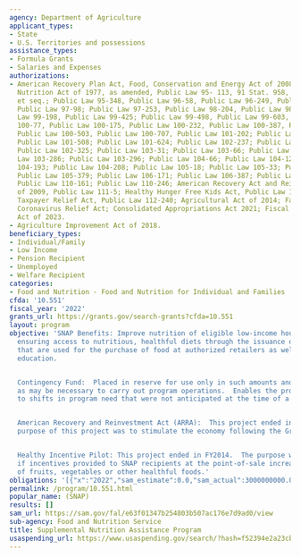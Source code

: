 ```yaml
---
agency: Department of Agriculture
applicant_types:
- State
- U.S. Territories and possessions
assistance_types:
- Formula Grants
- Salaries and Expenses
authorizations:
- American Recovery Plan Act, Food, Conservation and Energy Act of 2008; Food and
  Nutrition Act of 1977, as amended, Public Law 95- 113, 91 Stat. 958, 7 U.S.C. 2011
  et seq.; Public Law 95-348, Public Law 96-58, Public Law 96-249, Public Law 97-35;
  Public Law 97-98; Public Law 97-253, Public Law 98-204, Public Law 98-369; Public
  Law 99-198, Public Law 99-425; Public Law 99-498, Public Law 99-603, Public Law
  100-77, Public Law 100-175, Public Law 100-232, Public Law 100-387, Public Law 100-435,
  Public Law 100-503, Public Law 100-707, Public Law 101-202; Public Law 101-392;
  Public Law 101-508; Public Law 101-624; Public Law 102-237; Public Law 102-265;
  Public Law 102-325; Public Law 103-31; Public Law 103-66; Public Law 103-225; Public
  Law 103-286; Public Law 103-296; Public Law 104-66; Public Law 104-127; Public Law
  104-193; Public Law 104-208; Public Law 105-18; Public Law 105-33; Public Law 105-185;
  Public Law 105-379; Public Law 106-171; Public Law 106-387; Public Law 107-171;
  Public Law 110-161; Public Law 110-246; American Recovery Act and Reinvestment Act
  of 2009, Public Law 111-5; Healthy Hunger Free Kids Act, Public Law 111-296; American
  Taxpayer Relief Act, Public Law 112-240; Agricultural Act of 2014; Families First
  Coronavirus Relief Act; Consolidated Appropriations Act 2021; Fiscal Responsibility
  Act of 2023.
- Agriculture Improvement Act of 2018.
beneficiary_types:
- Individual/Family
- Low Income
- Pension Recipient
- Unemployed
- Welfare Recipient
categories:
- Food and Nutrition - Food and Nutrition for Individual and Families
cfda: '10.551'
fiscal_year: '2022'
grants_url: https://grants.gov/search-grants?cfda=10.551
layout: program
objective: 'SNAP Benefits: Improve nutrition of eligible low-income households by
  ensuring access to nutritious, healthful diets through the issuance of monthly benefits
  that are used for the purchase of food at authorized retailers as well as nutrition
  education.


  Contingency Fund:  Placed in reserve for use only in such amounts and at such times
  as may be necessary to carry out program operations.  Enables the program to react
  to shifts in program need that were not anticipated at the time of a budget request.


  American Recovery and Reinvestment Act (ARRA):  This project ended in FY2014. The
  purpose of this project was to stimulate the economy following the Great Recession.


  Healthy Incentive Pilot: This project ended in FY2014.  The purpose was to determine
  if incentives provided to SNAP recipients at the point-of-sale increase the purchase
  of fruits, vegetables or other healthful foods.'
obligations: '[{"x":"2022","sam_estimate":0.0,"sam_actual":3000000000.0,"usa_spending_actual":131423535346.3},{"x":"2023","sam_estimate":3000000000.0,"sam_actual":0.0,"usa_spending_actual":118603137089.46},{"x":"2024","sam_estimate":3000000000.0,"sam_actual":0.0,"usa_spending_actual":84808712629.63}]'
permalink: /program/10.551.html
popular_name: (SNAP)
results: []
sam_url: https://sam.gov/fal/e63f01347b254803b507ac176e7d9ad0/view
sub-agency: Food and Nutrition Service
title: Supplemental Nutrition Assistance Program
usaspending_url: https://www.usaspending.gov/search/?hash=f52394e2a23cbbb22c2d10d7ad6a99f1
---
```

